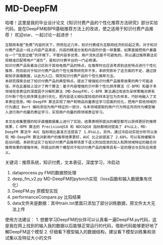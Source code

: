 # MD-DeepFM

哈喽！这里是我的毕业设计论文《知识付费产品的个性化推荐方法研究》部分实验代码，是在DeepFM和BPR基础推荐方法上的改进，使之适用于知识付费产品推荐！
欢迎star、一起讨论一起进步！

    互联网本是“免费”内容的天下，然而在近几年，知识付费成为互联网经济的后起之秀。对于知识付费产品这一线上内容产品来说，内容的精准分发和内容的价值一样重要。如果直接把用户暴露在一个“信息过载”的环境下，不管内容多优秀，用户流失还是不可避免的。所以通过推荐算法实现精准匹配帮用户“减负”，是知识付费平台的一门必修课。
    知识付费产品有着自己区别于其他电商产品的特点，在推荐时也应该考虑到这些特点进行个性化推荐，而目前对于知识付费产品的个性化推荐研究并不多，本研究弥补了这方面的不足，通过获取知乎直播数据，以此为入口，探究知识付费产品的个性化推荐方法。
    本研究探索总结了知识付费产品的典型特点，提出了增强知识付费产品推荐效果的两个可能途径。并在此基础上设计了两个算法：基于内容增强的贝叶斯个性化排序算法（C-BPR）和基于多领域信息表征的深度因子分解机算法（MD-DeepFM）。C-BPR 算法通过改进负采样策略对原有贝叶斯个性化排序算法进行优化，把内容语义相似度较低的样本定位为负样本，巧妙地融入了文本表征信息。MD-DeepFM 算法实现了用户和物品向量表征学习层面的优化，把用户其他领域的行为通过 Bert 编码添加为用户特征的一部分，与本领域提取的用户行为特征共同作为模型输入进行用户向量的表征学习，实现用户向量的跨领域表征学习。
    
    本文在收集整理的知乎直播数据集上进行了实验，结果表明所提出的模型都可以获得更好的推荐效果，C-BPR 算法的 Precision@10 和 NDCG@10 指标都相对提高了 4％以上，MD-DeepFM 算法中 AUC 指标相比基准方法提高了 1.8%以上。另外，通过冷启动实验分析可以发现 MD-DeepFM 算法对新用户的推荐效果更好，AUC 比之前提高了 2.68%，可以有效缓解冷启动问题。本研究证实了在知识付费产品推荐场景下语义附加信息的加入和跨领域特征的融合对推荐效果的增强作用，所提出的两个模型对于知识付费产品的推荐具有一定的理论与实际应用意义。
    
关键词：推荐系统，知识付费，文本表征，深度学习，冷启动

1. dataprocess.py FM的数据预处理
2. deep_fm_v2.py MD-DeepFM的pytorch实现（loss函数和输入数据集有优化）
3. DeepFM.py 原模型实现
4. performanceCompare.py 比较结果
5. data文件夹是数据：其中train.txt里面只添加了部分训练数据，原文件太大无法上传

使用方法建议：
    1. 想要学习DeepFM的伙伴可以认真看一遍DeepFM.py代码，这是我在网上找到的输入我的数据以后能够正常运行的代码，借助代码能够更好地了解DeepFM这个模型
    2. 仔细看下模型输入的数据结构，建议看下模型训练集和测试集以及特征大小的文件


